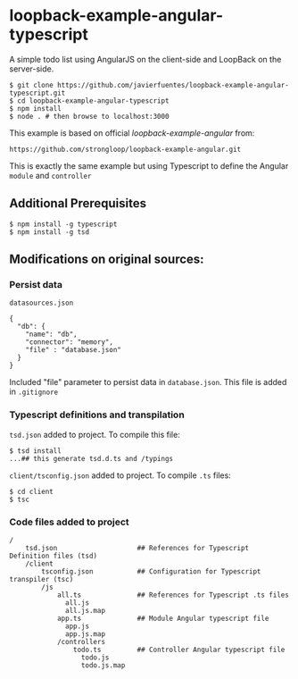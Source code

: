 # loopback-example-angular-typescript

A simple todo list using AngularJS on the client-side and LoopBack on the
server-side.

```
$ git clone https://github.com/javierfuentes/loopback-example-angular-typescript.git
$ cd loopback-example-angular-typescript
$ npm install
$ node . # then browse to localhost:3000
```

This example is based on official _loopback-example-angular_ from:
```
https://github.com/strongloop/loopback-example-angular.git
```
This is exactly the same example but using Typescript to define the Angular `module` and `controller`

## Additional Prerequisites

```
$ npm install -g typescript
$ npm install -g tsd
```

## Modifications on original sources:

### Persist data
`datasources.json`

```
{
  "db": {
    "name": "db",
    "connector": "memory",
    "file" : "database.json"
  }
}
```

Included "file" parameter to persist data in `database.json`. This file is added in `.gitignore`

### Typescript definitions and transpilation
`tsd.json` added to project.
To compile this file:

```
$ tsd install
...## this generate tsd.d.ts and /typings
```

`client/tsconfig.json` added to project. To compile `.ts` files:

```
$ cd client
$ tsc
```

### Code files added to project


```
/
    tsd.json                    ## References for Typescript Definition files (tsd)
    /client
        tsconfig.json           ## Configuration for Typescript transpiler (tsc)
        /js
            all.ts              ## References for Typescript .ts files
              all.js
              all.js.map
            app.ts              ## Module Angular typescript file
              app.js
              app.js.map
            /controllers
                todo.ts         ## Controller Angular typescript file
                  todo.js
                  todo.js.map
```
